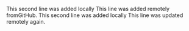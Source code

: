 This second line was added locally
This line was added remotely fromGitHub.
This second line was added locally
This line was updated remotely again.
